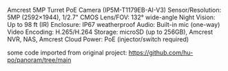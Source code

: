 Amcrest 5MP Turret PoE Camera (IP5M-T1179EB-AI-V3) Sensor/Resolution: 5MP (2592×1944), 1/2.7" CMOS Lens/FOV: 132° wide-angle Night Vision: Up to 98 ft (IR) Enclosure: IP67 weatherproof Audio: Built-in mic (one-way) Video Encoding: H.265/H.264 Storage: microSD (up to 256GB), Amcrest NVR, NAS, Amcrest Cloud Power: PoE (injector/switch required)

some code imported from original project:
https://github.com/hu-po/panoram/tree/main